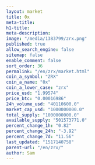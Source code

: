 ```yaml
---
layout: market
title: 0x
meta-title: 
h1-title: 
meta-description: 
image: "/media/1383799/zrx.png"
published: true
allow_search_engine: false
sitemap: false
enable_comment: false
sort_order: 36
permalink: "/en/zrx/market.html"
coin_a_symbol: "ZRX"
coin_a_name: "0x"
coin_a_lower_case: "zrx"
price_usd: "1.99574"
price_btc: "0.00016986"
24h_volume_usd: "40110600.0"
market_cap_usd: "1000000000.0"
total_supply: "1000000000.0"
available_supply: "501573771.0"
percent_change_1h: "0.82"
percent_change_24h: "-3.92"
percent_change_7d: "11.56"
last_updated: "1517140758"
parent-url: "/en/zrx/"
author: Sam
---
```


